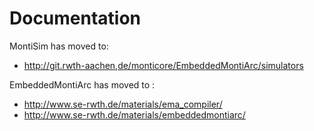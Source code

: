 # Documentation

MontiSim has moved to:
* http://git.rwth-aachen,de/monticore/EmbeddedMontiArc/simulators

EmbeddedMontiArc has moved to :
* http://www.se-rwth.de/materials/ema_compiler/
* http://www.se-rwth.de/materials/embeddedmontiarc/
